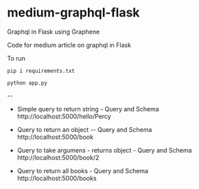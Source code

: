 # medium-graphql-flask
Graphql in Flask using Graphene

Code for medium article on graphql in Flask

To run
```
pip i requirements.txt
```
```
python app.py
```
--

* Simple query to return string -  Query and Schema
    http://localhost:5000/hello/Percy
    
* Query to return an object --  Query and Schema
  http://localhost:5000/book
  
* Query to take argumens - returns object -  Query and Schema
    http://localhost:5000/book/2
    
* Query to return all books - Query and Schema
    http://localhost:5000/books
